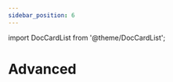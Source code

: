 ```yaml
---
sidebar_position: 6
---
```

import DocCardList from '@theme/DocCardList';


# Advanced

<DocCardList />
